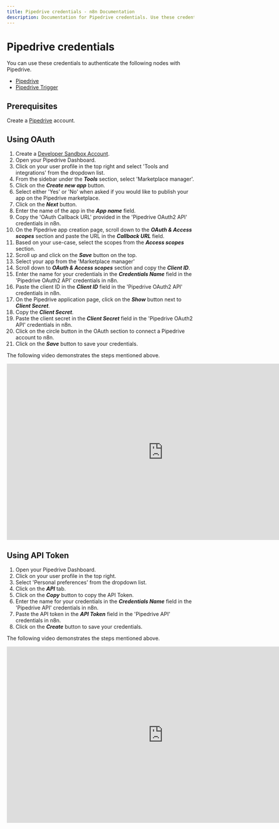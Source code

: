 ```yaml
---
title: Pipedrive credentials - n8n Documentation
description: Documentation for Pipedrive credentials. Use these credentials to authenticate Pipedrive in n8n, a workflow automation platform.
---
```


# Pipedrive credentials

You can use these credentials to authenticate the following nodes with Pipedrive.

- [Pipedrive](/integrations/builtin/app-nodes/n8n-nodes-base.pipedrive/)
- [Pipedrive Trigger](/integrations/builtin/trigger-nodes/n8n-nodes-base.pipedrivetrigger/)

## Prerequisites

Create a [Pipedrive](https://pipedrive.com/) account.

## Using OAuth

<!-- !!! tip  Note for n8n Cloud users
    You'll only need to enter the Credentials Name and click on the circle button in the OAuth section to connect your Pipedrive account to n8n.
 -->

1. Create a [Developer Sandbox Account](https://pipedrive.readme.io/docs/developer-sandbox-account).
2. Open your Pipedrive Dashboard.
3. Click on your user profile in the top right and select 'Tools and integrations' from the dropdown list.
4. From the sidebar under the ***Tools*** section, select 'Marketplace manager'.
5. Click on the ***Create new app*** button.
6. Select either 'Yes' or 'No' when asked if you would like to publish your app on the Pipedrive marketplace.
7. Click on the ***Next*** button.
8. Enter the name of the app in the ***App name*** field.
9. Copy the 'OAuth Callback URL' provided in the 'Pipedrive OAuth2 API' credentials in n8n.
10. On the Pipedrive app creation page, scroll down to the ***OAuth & Access scopes*** section and paste the URL in the ***Callback URL*** field.
11. Based on your use-case, select the scopes from the ***Access scopes*** section.
12. Scroll up and click on the ***Save*** button on the top.
13. Select your app from the 'Marketplace manager'
14. Scroll down to ***OAuth & Access scopes*** section and copy the ***Client ID***.
15. Enter the name for your credentials in the ***Credentials Name*** field in the 'Pipedrive OAuth2 API' credentials in n8n.
16. Paste the client ID in the ***Client ID*** field in the 'Pipedrive OAuth2 API' credentials in n8n.
17. On the Pipedrive application page, click on the ***Show*** button next to ***Client Secret***.
18. Copy the ***Client Secret***.
19. Paste the client secret in the ***Client Secret*** field in the 'Pipedrive OAuth2 API' credentials in n8n.
20. Click on the circle button in the OAuth section to connect a Pipedrive account to n8n.
21. Click on the ***Save*** button to save your credentials.

The following video demonstrates the steps mentioned above.

<div class="video-container">
<iframe width="840" height="472.5" src="https://www.youtube.com/embed/xyRPA-yX9so" frameborder="0" allow="accelerometer; autoplay; clipboard-write; encrypted-media; gyroscope; picture-in-picture" allowfullscreen></iframe>
</div>

## Using API Token

1. Open your Pipedrive Dashboard.
2. Click on your user profile in the top right.
3. Select 'Personal preferences' from the dropdown list.
4. Click on the ***API*** tab.
5. Click on the ***Copy*** button to copy the API Token.
6. Enter the name for your credentials in the ***Credentials Name*** field in the 'Pipedrive API' credentials in n8n.
7. Paste the API token in the ***API Token*** field in the 'Pipedrive API' credentials in n8n.
8. Click on the ***Create*** button to save your credentials.

The following video demonstrates the steps mentioned above.

<div class="video-container">
<iframe width="840" height="472.5" src="https://www.youtube.com/embed/uBdmHiFW7Do" frameborder="0" allow="accelerometer; autoplay; clipboard-write; encrypted-media; gyroscope; picture-in-picture" allowfullscreen></iframe>
</div>

